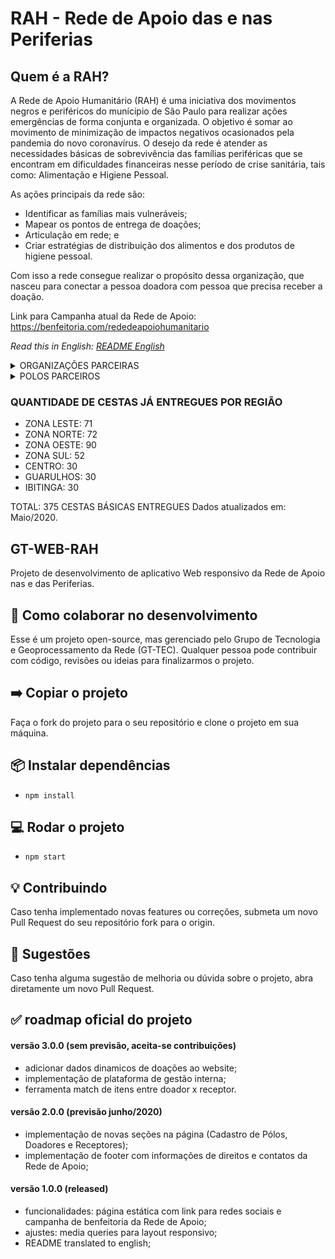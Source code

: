 # RAH - Rede de Apoio das e nas Periferias

## Quem é a RAH?

A Rede de Apoio Humanitário (RAH) é uma iniciativa dos movimentos negros e periféricos do munícipio de São Paulo para realizar ações emergências de forma conjunta e organizada. O objetivo é somar ao movimento de minimização de impactos negativos ocasionados pela pandemia do novo coronavírus.
O desejo da rede é atender as necessidades básicas de sobrevivência das famílias periféricas que se encontram em dificuldades financeiras nesse período de crise sanitária, tais como: Alimentação e Higiene Pessoal.

As ações principais da rede são:

-  Identificar as famílias mais vulneráveis;
-  Mapear os pontos de entrega de doações;
-  Articulação em rede; e
-  Criar estratégias de distribuição dos alimentos e dos produtos de higiene pessoal.

Com isso a rede consegue realizar o propósito dessa organização, que nasceu para conectar a pessoa doadora com pessoa que precisa receber a doação.

Link para Campanha atual da Rede de Apoio:
https://benfeitoria.com/rededeapoiohumanitario


*Read this in English: [README English](README.en.md)*
<details>
  <summary>ORGANIZAÇÕES PARCEIRAS</summary>
  
  ## ORGANIZAÇÕES PARCEIRAS
1. Periferia é o Centro
2. Frente Favela Brasil
3. Rede Geração Solidária
4. Periferia é o Centro
5. FUNANI
6. INTERCAB-SP
7. Rede Quilombação
8. Nova Frente Negra Brasileira
9. Articulador@s Periféric@s Independentes

</details>

<details>
  <summary>POLOS PARCEIROS</summary>
  
  ## POLOS PARCEIROS
1. . Escola de País do Brasil
2. Associação de Melhoramentos do Sítio de Campo
3. Sociedade de Melhoramentos do Monte Serrat
4. Imperatriz Alvinegra
5. Ação Solidária Adventista
6. Ação Beneficente Menina dos Olhos de Ouro
7. Associação de Mulheres Luta pra Valer
8. Carmelita Mineiro
9. Casa de Oração Jardim Maringá
10. Comitê de Luta da Vila Nhocune
11. Comunidade Casa do Trem
12. Maravilha 2
13. OSC Izaías Luzia da Silva
14. ALMEM
15.	Amavb Associação
16.	Apajé
17.	Associação para o Desenvolvimento Social e Sustentável (ADESS) 
18.	Associação Todos Unidos Abraços Íris
19.	Casa Cultural Hip Hop Jaçanã
20.	I.Q.C. Instituto de Qualificação e Cidadania
21.	Instituto Saci–Saberes Cultura e Integração
22.	Ocupação Nova Paris
23.	Rede Geração Solidária
24.	A Voz dos Inocentes
25.	Associação dos Moradores da Ponta da Praia
26.	Associação dos Moradores Vila Boa Esperança
27.	Associação União dos Moradores Ponto de Areia e Adjacências 
28.	Associação Vila Nova Esperança/Sem Terra_Extremo Zona Oeste
29.	Condô Cultural
30.	Grupo Espaço Cultural Cachoeiras
31.	Ilé Axé Abassá do Oxóssi Comunidade Caramqzal Apolopi
32.	Mulher de Fé
33.	Obadias
34.	ONG Projeto Alavanca Brasil
35.	Tatiane Camargo (Pessoa Física)
36.	União dos Moradores do Jardim Jaqueline
37.	Arco Associação Beneficente
38.	Igreja Batista
39.	Tetto
40.	INTECAB-SP
41.	Nega Odara Mulheres
42.	Associação Amigos do Recreio São Jorge 2
43.	Ação Social de Apoio aos Moradores do Cantinho do Céu
44.	Associação de Moradores de Bairro da Vila Rubi
45.	Associação dos Moradores Jardim Clipper
46.	Bloco do Beco
47.	Chácara do Sol
48.	Comunidade Santos Cidade Dutra
49.	Instituto CIGANO do Brasil
50.	Instituto Herdeiros do Futuro
51.	Instituto Herdeiros do Futuro_SPVV Jardim São Luís
52.	Josefina Bakhita
53.	Lágrimas das Pretas
54.	ReggArte
55.	Sociedade Amiga Esportiva do Jardim Colacabana
56.	Sorriso de Criança
57.	SPVV Santo Amaro
58.	Vivi Baixadas
59.	Comunidade Evangélica Moriah
60.	Comunidade Moriaj – Jardim Vera Cruz
61.	Associação São Vicente de Paulo
62.	CCA Juntos I
63.	Espaço de Acolhimento Tia Estela
64.	Associação Semente
65.	Casa AmarEla Quilombo Afroguarany
66.	Associação de Moradores do Movimento Anchieta
67.	Organização Terra Prometida
68.	Ação Comunitária Recanto Cocaia
69.	Associação de Bairro Casa Branca
70.	Coletivo Ponto a Ponto
71.	Fundação Julita
</details>


### QUANTIDADE DE CESTAS JÁ ENTREGUES POR REGIÃO

- ZONA LESTE: 71
- ZONA NORTE: 72
- ZONA OESTE: 90
- ZONA SUL: 52
- CENTRO: 30
- GUARULHOS: 30
- IBITINGA: 30

TOTAL: 375 CESTAS BÁSICAS ENTREGUES
Dados atualizados em: Maio/2020.

## GT-WEB-RAH

Projeto de desenvolvimento de aplicativo Web responsivo da Rede de Apoio nas e das Periferias.

## 🔨 Como colaborar no desenvolvimento

Esse é um projeto open-source, mas gerenciado pelo Grupo de Tecnologia e Geoprocessamento da Rede (GT-TEC). Qualquer pessoa pode contribuir com código, revisões ou ideias para finalizarmos o projeto.

## ➡️ Copiar o projeto 
Faça o fork do projeto para o seu repositório e clone o projeto em sua máquina.

## 📦 Instalar dependências
- `npm install`

## 💻 Rodar o projeto
- `npm start`

## 💡 Contribuindo
Caso tenha implementado novas features ou correções, submeta um novo Pull Request do seu repositório fork para o origin.

## 📍 Sugestões
Caso tenha alguma sugestão de melhoria ou dúvida sobre o projeto, abra diretamente um novo Pull Request.

## ✅ roadmap oficial do projeto

#### versão 3.0.0 (sem previsão, aceita-se contribuições)
- adicionar dados dinamicos de doações ao website;
- implementação de plataforma de gestão interna;
- ferramenta match de itens entre doador x receptor.

#### versão 2.0.0 (previsão junho/2020)
- implementação de novas seções na página (Cadastro de Pólos, Doadores e Receptores);
- implementação de footer com informações de direitos e contatos da Rede de Apoio;

#### versão 1.0.0 (released)
- funcionalidades: página estática com link para redes sociais e campanha de benfeitoria da Rede de Apoio;
- ajustes: media queries para layout responsivo;
- README translated to english;